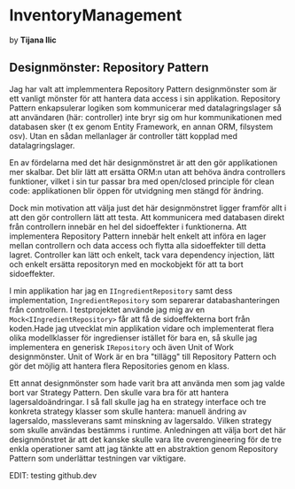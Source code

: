 # InventoryManagement

by **Tijana Ilic**

## Designmönster: Repository Pattern
Jag har valt att implemmentera Repository Pattern designmönster som är ett vanligt mönster för att hantera data access i sin applikation. Repository Pattern enkapsulerar logiken som kommunicerar med datalagringslager så att användaren (här: controller) inte bryr sig om hur kommunikationen med databasen sker (t ex genom Entity Framework, en annan ORM, filsystem osv). Utan en sådan mellanlager är controller tätt kopplad med datalagringslager.

En av fördelarna med det här designmönstret är att den gör applikationen mer skalbar. Det blir lätt att ersätta ORM:n utan att behöva ändra controllers funktioner, vilket i sin tur passar bra med open/closed principle för clean code: applikationen blir öppen för utvidgning men stängd för ändring.

Dock min motivation att välja just det här designmönstret ligger framför allt i att den gör controllern lätt att testa. Att kommunicera med databasen direkt från controllern innebär en hel del sidoeffekter i funktionerna. Att implementera Repository Pattern innebär helt enkelt att införa en lager mellan controllern och data access och flytta alla sidoeffekter till detta lagret. Controller kan lätt och enkelt, tack vara dependency injection, lätt och enkelt ersätta repositoryn med en mockobjekt för att ta bort sidoeffekter.

I min applikation har jag en `IIngredientRepository` samt dess implementation, `IngredientRepository` som separerar databashanteringen från controllern. I testprojektet använde jag mig av en `Mock<IIngredientRepository>` får att få de sidoeffekterna bort från koden.Hade jag utvecklat min applikation vidare och implementerat flera olika modellklasser för ingredienser istället för bara en, så skulle jag implementera en generisk `IRepository` och även Unit of Work designmönster. Unit of Work är en bra "tillägg" till Repository Pattern och gör det möjlig att hantera flera Repositories genom en klass.

Ett annat designmönster som hade varit bra att använda men som jag valde bort var Strategy Pattern. Den skulle vara bra för att hantera lagersaldoändringar. I så fall skulle jag ha en strategy interface och tre konkreta strategy klasser som skulle hantera: manuell ändring av lagersaldo, massleverans samt minskning av lagersaldo. Vilken strategy som skulle användas bestämms i runtime. Anledningen att välja bort det här designmönstret är att det kanske skulle vara lite overengineering för de tre enkla operationer samt att jag tänkte att en abstraktion genom Repository Pattern som underlättar testningen var viktigare.

EDIT: testing github.dev
